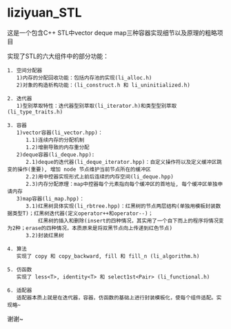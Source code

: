 # liziyuan_STL
这是一个包含C++ STL中vector deque map三种容器实现细节以及原理的粗略项目

  实现了STL的六大组件中的部分功能：
  
    1. 空间分配器
       1)内存的分配回收功能：包括内存池的实现(li_alloc.h)
       2)对象的构造析构功能：(li_construct.h 和 li_uninitialized.h)

    2. 迭代器
       1)型别萃取特性：迭代器型别萃取(li_iterator.h)和类型型别萃取(li_type_traits.h)

    3. 容器
       1)vector容器(li_vector.hpp)：
          1.1)连续内存的分配机制
          1.2)增删导致的内存重分配
       2)deque容器(li_deque.hpp):
          2.1)deque的迭代器(li_deque_iterator.hpp)：自定义操作符以及定义缓冲区跳变的操作(重要), 增加 node 节点维护当前节点所在的缓冲区
          2.2)用中控器实现形式上前后连续的内存空间(li_deque.hpp)
          2.3)内存分配原理：map中控器每个元素指向每个缓冲区的首地址, 每个缓冲区单独申请内存
       3)map容器(li_map.hpp)：
          3.1)红黑树具体实现(li_rbtree.hpp)：红黑树的节点两层结构(单独用模板封装数据类型T)；红黑树迭代器(定义operator++和operator--)；
              红黑树的插入和删除(insert的四种情况，其实用了一个自下而上的程序将情况变为2种；erase的四种情况，本质原来是将双黑节点向上传递到红色节点)
          3.2)封装红黑树
    
    4. 算法
       实现了 copy 和 copy_backward, fill 和 fill_n (li_algorithm.h)
    
    5. 仿函数
       实现了 less<T>, identity<T> 和 select1st<Pair> (li_functional.h)
       
    6. 适配器
       适配器本质上就是在迭代器，容器，仿函数的基础上进行封装模板化，使每个组件适配。实现略~
       

谢谢~
